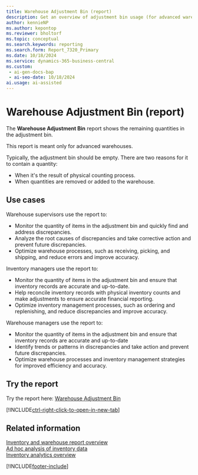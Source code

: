 ```yaml
---
title: Warehouse Adjustment Bin (report)
description: Get an overview of adjustment bin usage (for advanced warehouse scenarios).
author: kennieNP
ms.author: kepontop
ms.reviewer: bholtorf
ms.topic: conceptual
ms.search.keywords: reporting
ms.search.form: Report_7320_Primary
ms.date: 10/18/2024
ms.service: dynamics-365-business-central
ms.custom:
 - ai-gen-docs-bap
 - ai-seo-date: 10/18/2024
ai.usage: ai-assisted
---
```


# Warehouse Adjustment Bin (report)

The **Warehouse Adjustment Bin** report shows the remaining quantities in the adjustment bin.

This report is meant only for advanced warehouses.

Typically, the adjustment bin should be empty. There are two reasons for it to contain a quantity:

* When it's the result of physical counting process.
* When quantities are removed or added to the warehouse.

## Use cases

<!-- 
Prompt

Below is a report in an ERP system. Provide 3-4 use cases for different personas working with inventory.
Format like this:    
  
As a <persona>, use the report to    
* use case 1  
* use case 2    

Do not capitalize the persona names. 

## Report name
Warehouse Adjustment Bin

### What the report does
The *Warehouse Adjustment Bin* report shows the remaining quantities that are stored in the adjustment bin itself. 

This report is meant only for an advanced warehouse. 

Typically, the adjustment bin should be empty. There are two reasons for it to contain quantities. When it's the result of physical counting process, or if quantities are removed or added to the warehouse.


## What are warehouse adjustment bins used for?
In Dynamics 365 Business Central, a "Warehouse Adjustment Bin" is used to manage and correct discrepancies in inventory quantities within specific bins
Purpose: The primary purpose is to ensure inventory records are accurate by adjusting quantities when discrepancies are found. This could be due to errors during receiving, picking, shipping, or routine inventory counts.
Functionality: Adjustments are made to correct the recorded quantities to match the actual physical quantities. This involves either increasing or decreasing the quantity of items in a specific bin.
Process: Adjustments can be made manually or through a warehouse management system. Users can specify which bin the adjustment applies to, and whether the adjustment is an increase or decrease in quantity
Types of Adjustments: Positive Adjustments: When additional items are found and need to be added to the inventory. Negative Adjustments: When items are missing and need to be removed from the inventor


## Report use cases
The report helps businesses track changes in inventory levels within specific bins, ensuring accurate inventory records and efficient warehouse management.
Accurate adjustments help maintain precise inventory levels, which is essential for effective inventory management, accurate financial reporting, and optimal stock levels.


Please include your data sources and URLs

-->

Warehouse supervisors use the report to:

* Monitor the quantity of items in the adjustment bin and quickly find and address discrepancies.
* Analyze the root causes of discrepancies and take corrective action and prevent future discrepancies.
* Optimize warehouse processes, such as receiving, picking, and shipping, and reduce errors and improve accuracy.

Inventory managers use the report to:

* Monitor the quantity of items in the adjustment bin and ensure that inventory records are accurate and up-to-date.
* Help reconcile inventory records with physical inventory counts and make adjustments to ensure accurate financial reporting.
* Optimize inventory management processes, such as ordering and replenishing, and reduce discrepancies and improve accuracy.

Warehouse managers use the report to:

* Monitor the quantity of items in the adjustment bin and ensure that inventory records are accurate and up-to-date
* Identify trends or patterns in discrepancies and take action and prevent future discrepancies.
* Optimize warehouse processes and inventory management strategies for improved efficiency and accuracy.

## Try the report

Try the report here: [Warehouse Adjustment Bin](https://businesscentral.dynamics.com?report=7320)

[!INCLUDE[ctrl-right-click-to-open-in-new-tab](../includes/ctrl-right-click-to-open-in-new-tab.md)]

## Related information

[Inventory and warehouse report overview](../inventory-WMS-reports.md)  
[Ad hoc analysis of inventory data](../ad-hoc-analysis-inventory.md)  
[Inventory analytics overview](../inventory-analytics-overview.md)  

[!INCLUDE[footer-include](../includes/footer-banner.md)]